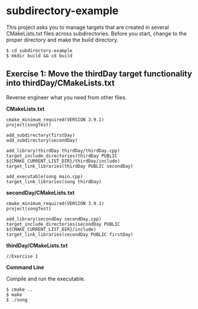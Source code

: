 # subdirectory-example
This project asks you to manage targets that are created in several CMakeLists.txt files across subdirectories. Before you start, change to the proper directory and make the build directory.
   ```
   $ cd subdirectory-example
   $ mkdir build && cd build
   ```
   
## Exercise 1: Move the thirdDay target functionality into thirdDay/CMakeLists.txt

Reverse engineer what you need from other files.

**CMakeLists.txt**

   ```
   cmake_minimum_required(VERSION 3.9.1)
   project(songTest)

   add_subdirectory(firstDay)
   add_subdirectory(secondDay)

   add_library(thirdDay thirdDay/thirdDay.cpp)
   target_include_directories(thirdDay PUBLIC ${CMAKE_CURRENT_LIST_DIR}/thirdDay/include)
   target_link_libraries(thirdDay PUBLIC secondDay)

   add_executable(song main.cpp)
   target_link_libraries(song thirdDay)
   ```

**secondDay/CMakeLists.txt**

   ```
   cmake_minimum_required(VERSION 3.9.1)
   project(songTest)

   add_library(secondDay secondDay.cpp)
   target_include_directories(secondDay PUBLIC ${CMAKE_CURRENT_LIST_DIR}/include)
   target_link_libraries(secondDay PUBLIC firstDay)
   ```

**thirdDay/CMakeLists.txt**

   ```
   //Exercise 1
   ```

**Command Line**

Compile and run the executable.
   ```
   $ cmake ..
   $ make
   $ ./song
   ```
